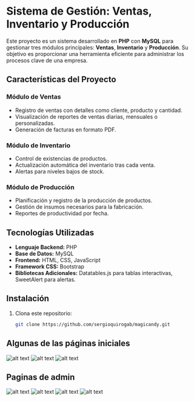 # Sistema de Gestión: Ventas, Inventario y Producción

Este proyecto es un sistema desarrollado en **PHP** con **MySQL** para gestionar tres módulos principales: **Ventas**, **Inventario** y **Producción**. Su objetivo es proporcionar una herramienta eficiente para administrar los procesos clave de una empresa.

## Características del Proyecto
### Módulo de Ventas
- Registro de ventas con detalles como cliente, producto y cantidad.
- Visualización de reportes de ventas diarias, mensuales o personalizadas.
- Generación de facturas en formato PDF.

### Módulo de Inventario
- Control de existencias de productos.
- Actualización automática del inventario tras cada venta.
- Alertas para niveles bajos de stock.

### Módulo de Producción
- Planificación y registro de la producción de productos.
- Gestión de insumos necesarios para la fabricación.
- Reportes de productividad por fecha.

## Tecnologías Utilizadas
- **Lenguaje Backend:** PHP
- **Base de Datos:** MySQL
- **Frontend:** HTML, CSS, JavaScript
- **Framework CSS:** Bootstrap 
- **Bibliotecas Adicionales:** Datatables.js para tablas interactivas, SweetAlert para alertas.

## Instalación
1. Clona este repositorio:
   ```bash
   git clone https://github.com/sergioquirogab/magicandy.git

## Algunas de las páginas iniciales
![alt text](evidencias/image.png)
![alt text](evidencias/image-1.png)
![alt text](evidencias/image-2.png)

## Paginas de admin

![alt text](evidencias/image-3.png)
![alt text](evidencias/image-4.png)
![alt text](evidencias/image-5.png)
![alt text](evidencias/image-6.png)

